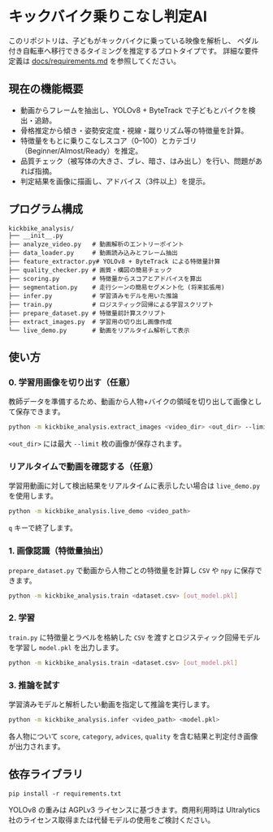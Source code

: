 # キックバイク乗りこなし判定AI

このリポジトリは、子どもがキックバイクに乗っている映像を解析し、
ペダル付き自転車へ移行できるタイミングを推定するプロトタイプです。
詳細な要件定義は [docs/requirements.md](docs/requirements.md) を参照してください。

## 現在の機能概要

- 動画からフレームを抽出し、YOLOv8 + ByteTrack で子どもとバイクを検出・追跡。
- 骨格推定から傾き・姿勢安定度・視線・蹴りリズム等の特徴量を計算。
- 特徴量をもとに乗りこなしスコア（0–100）とカテゴリ（Beginner/Almost/Ready）を推定。
- 品質チェック（被写体の大きさ、ブレ、暗さ、はみ出し）を行い、問題があれば指摘。
- 判定結果を画像に描画し、アドバイス（3件以上）を提示。

## プログラム構成

```
kickbike_analysis/
├── __init__.py
├── analyze_video.py   # 動画解析のエントリーポイント
├── data_loader.py     # 動画読み込みとフレーム抽出
├── feature_extractor.py# YOLOv8 + ByteTrack による特徴量計算
├── quality_checker.py # 画質・構図の簡易チェック
├── scoring.py         # 特徴量からスコアとアドバイスを算出
├── segmentation.py    # 走行シーンの簡易セグメント化 (将来拡張用)
├── infer.py           # 学習済みモデルを用いた推論
├── train.py           # ロジスティック回帰による学習スクリプト
├── prepare_dataset.py # 特徴量前計算スクリプト
├── extract_images.py  # 学習用の切り出し画像作成
└── live_demo.py       # 動画をリアルタイム解析して表示
```

## 使い方

### 0. 学習用画像を切り出す（任意）

教師データを準備するため、動画から人物+バイクの領域を切り出して画像として保存できます。

```bash
python -m kickbike_analysis.extract_images <video_dir> <out_dir> --limit 1000
```

`<out_dir>` には最大 `--limit` 枚の画像が保存されます。

### リアルタイムで動画を確認する（任意）

学習用動画に対して検出結果をリアルタイムに表示したい場合は `live_demo.py` を使用します。

```bash
python -m kickbike_analysis.live_demo <video_path>
```

`q` キーで終了します。

### 1. 画像認識（特徴量抽出）

`prepare_dataset.py` で動画から人物ごとの特徴量を計算し ``CSV`` や ``npy`` に保存できます。

```bash
python -m kickbike_analysis.train <dataset.csv> [out_model.pkl]
```

### 2. 学習

`train.py` に特徴量とラベルを格納した ``CSV`` を渡すとロジスティック回帰モデルを学習し ``model.pkl`` を出力します。

```bash
python -m kickbike_analysis.train <dataset.csv> [out_model.pkl]
```

### 3. 推論を試す

学習済みモデルと解析したい動画を指定して推論を実行します。

```bash
python -m kickbike_analysis.infer <video_path> <model.pkl>
```

各人物について `score`, `category`, `advices`, `quality` を含む結果と判定付き画像が出力されます。

## 依存ライブラリ

```
pip install -r requirements.txt
```

YOLOv8 の重みは AGPLv3 ライセンスに基づきます。商用利用時は
Ultralytics 社のライセンス取得または代替モデルの使用をご検討ください。
